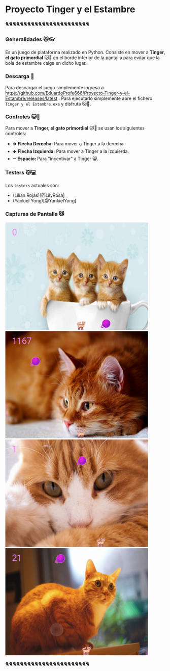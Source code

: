 # Proyecto Tinger y el Estambre

🐈🐈🐈🐈🐈🐈🐈🐈🐈🐈🐈🐈🐈🐈🐈🐈🐈🐈🐈🐈🐈🐈🐈

### Generalidades 🐱👓

Es un juego de plataforma realizado en Python. Consiste en mover a <b>Tinger, el gato primordial</b> 🐱👤 en el borde
inferior de la pantalla para evitar que la bola de estambre caiga en dicho lugar.

### Descarga 🌌

Para descargar el juego simplemente ingresa a https://github.com/EduardoProfe666/Proyecto-Tinger-y-el-Estambre/releases/latest . Para ejecutarlo simplemente abre el
fichero `Tinger y el Estambre.exe` y disfruta 🐱🐉.

### Controles 🐱🚀

Para mover a <b>Tinger, el gato primordial</b> 🐱👤 se usan los siguientes controles:
- 🢂 <b>Flecha Derecha:</b> Para mover a Tinger a la derecha.
- 🢀 <b>Flecha Izquierda:</b> Para mover a Tinger a la izquierda.
- ➖ <b>Espacio: </b> Para "incentivar" a Tinger 😸.

### Testers 🐱💻

Los `testers` actuales son:
- (Lilian Rojas)[@LilyRosa]
- (Yankiel Yong)[@YankielYong]

### Capturas de Pantalla 😼

<img src="capturas/tinger_1.png" alt="Captura de Pantalla 1" width="450" title="Captura de Pantalla 1">
<img src="capturas/tinger_2.png" alt="Captura de Pantalla 2" width="450" title="Captura de Pantalla 2">
<img src="capturas/tinger_3.png" alt="Captura de Pantalla 3" width="450" title="Captura de Pantalla 3">
<img src="capturas/tinger_4.png" alt="Captura de Pantalla 4" width="450" title="Captura de Pantalla 4">

🐈🐈🐈🐈🐈🐈🐈🐈🐈🐈🐈🐈🐈🐈🐈🐈🐈🐈🐈🐈🐈🐈🐈
